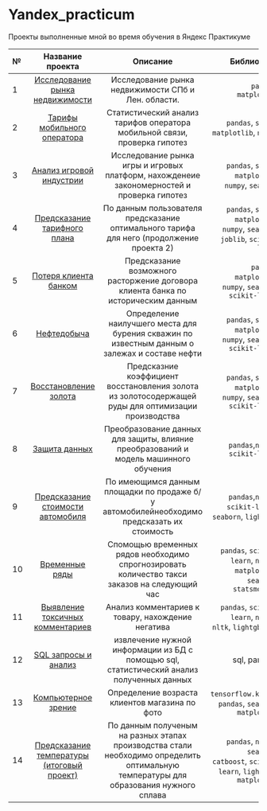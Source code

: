 # Yandex_practicum
Проекты выполненные мной во время обучения в Яндекс Практикуме


№| Название проекта | Описание | Библиотеки
:----- | :----: | :-----: | -----: 
1|[Исследование рынка недвижимости](https://github.com/GippIvan/Yandex_practicum/tree/main/1-research_analysis)  | Исследование рынка недвижимости СПб и Лен. области. | `pandas`, `matplotlib`
2|[Тарифы мобильного оператора](https://github.com/GippIvan/Yandex_practicum/tree/main/2-statistical_analysis)| Статистический анализ тарифов оператора мобильной связи, проверка гипотез| `pandas`, `scipy`, `matplotlib`, `numpy`
3|[Анализ игровой индустрии](https://github.com/GippIvan/Yandex_practicum/tree/main/3-games_analysis)| Исследование рынка игры и игровых платформ, нахожденеие закономерностей и проверка гипотез |`pandas`, `scipy`, `matplotlib`, `numpy`, `seaborn`
4 | [Предсказание тарифного плана](https://github.com/GippIvan/Yandex_practicum/tree/main/4-pricing_plan_forecasting)| По данным пользователя предсказание оптимального тарифа для него (продолжение проекта 2) |`pandas`, `scipy`, `matplotlib`, `numpy`, `seaborn`, `joblib`, `scikit-learn`
5 |[Потеря клиента банком](https://github.com/GippIvan/Yandex_practicum/tree/main/5-prediction_of_losing_clients)| Предсказание возможного расторжение договора клиента банка по историческим данным |`pandas`, `matplotlib`, `numpy`, `seaborn`, `scikit-learn`
6 | [Нефтедобыча](https://github.com/GippIvan/Yandex_practicum/tree/main/6-choosing_location_for_well)| Определение наилучшего места для бурения скважин по известным данным о залежах и составе нефти| `pandas`, `scipy`, `matplotlib`, `numpy`, `seaborn`, `scikit-learn`
7 | [Восстановление золота](https://github.com/GippIvan/Yandex_practicum/tree/main/7-coefficient_of_recovery_of_gold)|Предсказние коэффициент восстановления золота из золотосодержащей руды для оптимизации производства| `pandas`, `scipy`, `matplotlib`, `numpy`, `seaborn`, `scikit-learn`
8 |[Защита данных](https://github.com/GippIvan/Yandex_practicum/tree/main/8-data_protection)| Преобразование данных для защиты, влияние преобразований и модель машинного обучения | `pandas`,`numpy`, `scikit-learn`
9 |[Предсказание стоимости автомобиля](https://github.com/GippIvan/Yandex_practicum/tree/main/9-car_price_pred) | По имеющимся данным площадки по продаже б/у автомобилейнеобходимо предсказать их стоимость | `pandas`,`numpy`, `scikit-learn`, `seaborn`, `lightgbm`
10 |[Временные ряды](https://github.com/GippIvan/Yandex_practicum/tree/main/10-time_series)| Спомощью временных рядов необходимо спрогнозировать количество такси заказов на следующий час| `pandas`, `scikit-learn`, `numpy`, `matplotlib`, `seaborn`, `statsmodels`
11 | [Выявление токсичных комментариев](https://github.com/GippIvan/Yandex_practicum/tree/main/11-toxic)| Анализ комментариев к товару, нахождение негатива | `pandas`, `scikit-learn`, `numpy`, `nltk`, `lightgbm`,  `re`
12 | [SQL запросы и анализ](https://github.com/GippIvan/Yandex_practicum/tree/main/12-sql%2Banalysis)| извлечение нужной информации из БД с помощью sql, статистический анализ полученных данных| sql, pandas, 
13 |[Компьютерное зрение]()| Определение возраста клиентов магазина по фото | `tensorflow.keras`, `pandas`, `seaborn`, `matplotlib`
14 |[Предсказание температуры (итоговый проект)](https://github.com/GippIvan/Yandex_practicum/tree/main/14-industry_final_project) | По данным полученым на разных этапах производства стали необходимо определить оптимальную температуры для образования нужного сплава| `pandas`, `numpy`, `seaborn`, `catboost`, `scikit-learn`, `lightgbm`, `matplotlib`
